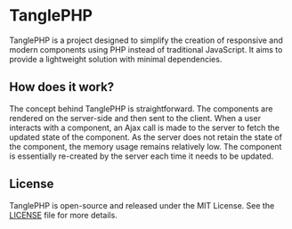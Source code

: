 <!--Edit with usage, simple tutorial, more explenations, etc-->

# TanglePHP

TanglePHP is a project designed to simplify the creation of responsive and modern components using PHP instead of traditional JavaScript. It aims to provide a lightweight solution with minimal dependencies.

## How does it work?

The concept behind TanglePHP is straightforward. The components are rendered on the server-side and then sent to the client. When a user interacts with a component, an Ajax call is made to the server to fetch the updated state of the component. As the server does not retain the state of the component, the memory usage remains relatively low. The component is essentially re-created by the server each time it needs to be updated.

## License

TanglePHP is open-source and released under the MIT License. See the [LICENSE](LICENSE.txt) file for more details.
